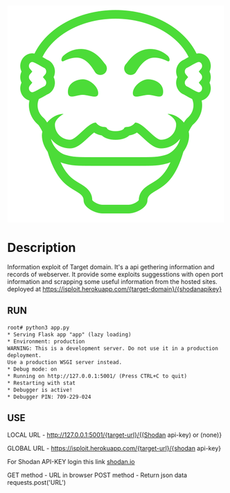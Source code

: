 <div style="width:100%;text-algin:center;"><img src="static/logo.png"></div>

# Description

Information exploit of Target domain. It's a api gethering information and records of webserver. It provide some exploits suggesstions with open port information and scrapping some useful information from the hosted sites. deployed at https://isploit.herokuapp.com/{target-domain}/{shodanapikey}

RUN
---
    root# python3 app.py
    * Serving Flask app "app" (lazy loading)
    * Environment: production
    WARNING: This is a development server. Do not use it in a production deployment.
    Use a production WSGI server instead.
    * Debug mode: on
    * Running on http://127.0.0.1:5001/ (Press CTRL+C to quit)
    * Restarting with stat
    * Debugger is active!
    * Debugger PIN: 709-229-024

USE
---

LOCAL URL - http://127.0.0.1:5001/{target-url}/{(Shodan api-key) or (none)}

GLOBAL URL - https://isploit.herokuapp.com/{target-url}/{shodan api-key}

For Shodan API-KEY login this link <a href="https://www.shodan.io">shodan.io</a>

GET method - URL in browser
POST method - Return json data
    requests.post('URL')